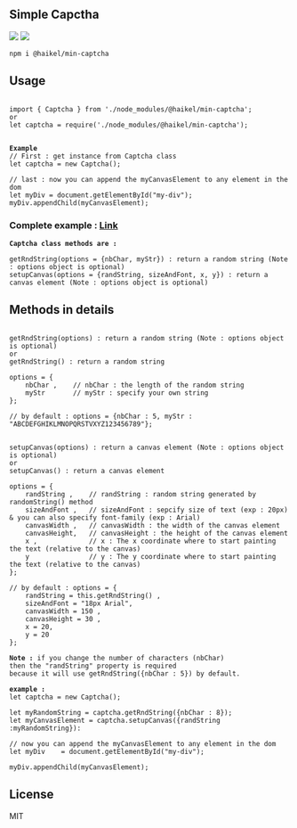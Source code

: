 <h2>Simple Capctha</h2>
<a href="#"><img src="https://img.shields.io/badge/build-succes-brightgreen.svg"></a>
<a href="#"><img src="https://img.shields.io/badge/version-1.0.8-blue.svg"></a>

<pre><code>npm i @haikel/min-captcha</code></pre>

<h2>Usage</h2>

<pre><code>
import { Captcha } from './node_modules/@haikel/min-captcha';
or
let captcha = require('./node_modules/@haikel/min-captcha');    
</code></pre>

<pre><code>
<b>Example</b>
// First : get instance from Captcha class
let captcha = new Captcha();

// last : now you can append the myCanvasElement to any element in the dom
let myDiv = document.getElementById("my-div");
myDiv.appendChild(myCanvasElement);
</code></pre>


<h3>Complete example : <a href="https://min-captcha.netlify.com" target="_blank">Link</a></h3>

<pre><code><b>Captcha class methods are :</b>

getRndString(options = {nbChar, myStr}) : return a random string (Note : options object is optional)
setupCanvas(options = {randString, sizeAndFont, x, y}) : return a canvas element (Note : options object is optional)
</code></pre>

<h2>Methods in details</h2>

<pre><code>
getRndString(options) : return a random string (Note : options object is optional)
or
getRndString() : return a random string
            
options = {
    nbChar ,	// nbChar : the length of the random string
    myStr      	// myStr : specify your own string
};             

// by default : options = {nbChar : 5, myStr : "ABCDEFGHIKLMNOPQRSTVXYZ123456789"};
</code></pre>

<pre><code>
setupCanvas(options) : return a canvas element (Note : options object is optional)
or
setupCanvas() : return a canvas element

options = {
    randString ,   	// randString : random string generated by randomString() method
    sizeAndFont , 	// sizeAndFont : sepcify size of text (exp : 20px) & you can also specify font-family (exp : Arial)     
    canvasWidth	,	// canvasWidth : the width of the canvas element
    canvasHeight,	// canvasHeight : the height of the canvas element
    x ,          	// x : The x coordinate where to start painting the text (relative to the canvas)	    
    y           	// y : The y coordinate where to start painting the text (relative to the canvas)
};                 

// by default : options = {
    randString = this.getRndString() , 
    sizeAndFont = "18px Arial", 
    canvasWidth = 150 , 
    canvasHeight = 30 ,
    x = 20, 
    y = 20
};
</code></pre>

<pre><code><b>Note :</b> if you change the number of characters (nbChar) 
then the "randString" property is required
because it will use getRndString({nbChar : 5}) by default.

<b>example : </b>
let captcha = new Captcha();

let myRandomString = captcha.getRndString({nbChar : 8});
let myCanvasElement = captcha.setupCanvas({randString :myRandomString}):

// now you can append the myCanvasElement to any element in the dom
let myDiv    = document.getElementById("my-div");

myDiv.appendChild(myCanvasElement);    
</code></pre>


<h2>License</h2>
MIT